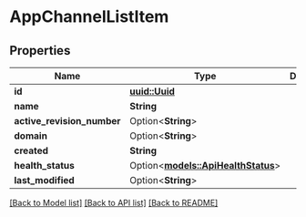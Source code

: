 # AppChannelListItem

## Properties

Name | Type | Description | Notes
------------ | ------------- | ------------- | -------------
**id** | [**uuid::Uuid**](uuid::Uuid.md) |  | 
**name** | **String** |  | 
**active_revision_number** | Option<**String**> |  | [optional]
**domain** | Option<**String**> |  | [optional]
**created** | **String** |  | 
**health_status** | Option<[**models::ApiHealthStatus**](ApiHealthStatus.md)> |  | [optional]
**last_modified** | Option<**String**> |  | [optional]

[[Back to Model list]](../README.md#documentation-for-models) [[Back to API list]](../README.md#documentation-for-api-endpoints) [[Back to README]](../README.md)


